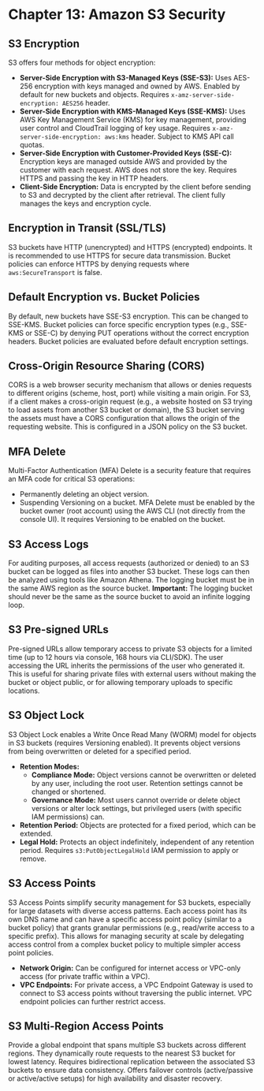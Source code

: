 # Chapter 13: Amazon S3 Security

## S3 Encryption
S3 offers four methods for object encryption:
-   **Server-Side Encryption with S3-Managed Keys (SSE-S3):** Uses AES-256 encryption with keys managed and owned by AWS. Enabled by default for new buckets and objects. Requires `x-amz-server-side-encryption: AES256` header.
-   **Server-Side Encryption with KMS-Managed Keys (SSE-KMS):** Uses AWS Key Management Service (KMS) for key management, providing user control and CloudTrail logging of key usage. Requires `x-amz-server-side-encryption: aws:kms` header. Subject to KMS API call quotas.
-   **Server-Side Encryption with Customer-Provided Keys (SSE-C):** Encryption keys are managed outside AWS and provided by the customer with each request. AWS does not store the key. Requires HTTPS and passing the key in HTTP headers.
-   **Client-Side Encryption:** Data is encrypted by the client before sending to S3 and decrypted by the client after retrieval. The client fully manages the keys and encryption cycle.

## Encryption in Transit (SSL/TLS)
S3 buckets have HTTP (unencrypted) and HTTPS (encrypted) endpoints. It is recommended to use HTTPS for secure data transmission. Bucket policies can enforce HTTPS by denying requests where `aws:SecureTransport` is false.

## Default Encryption vs. Bucket Policies
By default, new buckets have SSE-S3 encryption. This can be changed to SSE-KMS. Bucket policies can force specific encryption types (e.g., SSE-KMS or SSE-C) by denying PUT operations without the correct encryption headers. Bucket policies are evaluated before default encryption settings.

## Cross-Origin Resource Sharing (CORS)
CORS is a web browser security mechanism that allows or denies requests to different origins (scheme, host, port) while visiting a main origin. For S3, if a client makes a cross-origin request (e.g., a website hosted on S3 trying to load assets from another S3 bucket or domain), the S3 bucket serving the assets must have a CORS configuration that allows the origin of the requesting website. This is configured in a JSON policy on the S3 bucket.

## MFA Delete
Multi-Factor Authentication (MFA) Delete is a security feature that requires an MFA code for critical S3 operations:
-   Permanently deleting an object version.
-   Suspending Versioning on a bucket.
MFA Delete must be enabled by the bucket owner (root account) using the AWS CLI (not directly from the console UI). It requires Versioning to be enabled on the bucket.

## S3 Access Logs
For auditing purposes, all access requests (authorized or denied) to an S3 bucket can be logged as files into another S3 bucket. These logs can then be analyzed using tools like Amazon Athena. The logging bucket must be in the same AWS region as the source bucket. **Important:** The logging bucket should never be the same as the source bucket to avoid an infinite logging loop.

## S3 Pre-signed URLs
Pre-signed URLs allow temporary access to private S3 objects for a limited time (up to 12 hours via console, 168 hours via CLI/SDK). The user accessing the URL inherits the permissions of the user who generated it. This is useful for sharing private files with external users without making the bucket or object public, or for allowing temporary uploads to specific locations.

## S3 Object Lock
S3 Object Lock enables a Write Once Read Many (WORM) model for objects in S3 buckets (requires Versioning enabled). It prevents object versions from being overwritten or deleted for a specified period.
-   **Retention Modes:**
    -   **Compliance Mode:** Object versions cannot be overwritten or deleted by any user, including the root user. Retention settings cannot be changed or shortened.
    -   **Governance Mode:** Most users cannot override or delete object versions or alter lock settings, but privileged users (with specific IAM permissions) can.
-   **Retention Period:** Objects are protected for a fixed period, which can be extended.
-   **Legal Hold:** Protects an object indefinitely, independent of any retention period. Requires `s3:PutObjectLegalHold` IAM permission to apply or remove.

## S3 Access Points
S3 Access Points simplify security management for S3 buckets, especially for large datasets with diverse access patterns. Each access point has its own DNS name and can have a specific access point policy (similar to a bucket policy) that grants granular permissions (e.g., read/write access to a specific prefix). This allows for managing security at scale by delegating access control from a complex bucket policy to multiple simpler access point policies.
-   **Network Origin:** Can be configured for internet access or VPC-only access (for private traffic within a VPC).
-   **VPC Endpoints:** For private access, a VPC Endpoint Gateway is used to connect to S3 access points without traversing the public internet. VPC endpoint policies can further restrict access.

## S3 Multi-Region Access Points
Provide a global endpoint that spans multiple S3 buckets across different regions. They dynamically route requests to the nearest S3 bucket for lowest latency. Requires bidirectional replication between the associated S3 buckets to ensure data consistency. Offers failover controls (active/passive or active/active setups) for high availability and disaster recovery.